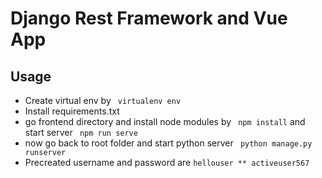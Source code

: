 # Django Rest Framework and Vue App


## Usage
- Create virtual env by ``` virtualenv env```
- Install requirements.txt 
- go frontend directory and install node modules by  ``` npm install``` and start server ``` npm run serve```
- now go back to root folder and start python server ``` python manage.py runserver```
- Precreated username and password are ``` hellouser ** activeuser567 ```
